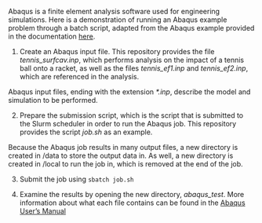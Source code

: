 

Abaqus is a finite element analysis software used for engineering simulations. Here is a demonstration of running an Abaqus example problem through a batch script, adapted from the Abaqus example provided in the documentation [here](http://ivt-abaqusdoc.ivt.ntnu.no:2080/v6.14/books/exa/default.htm?startat=ch01s01aex01.html). 

1. Create an Abaqus input file. This repository provides the file <i>tennis_surfcav.inp</i>, which performs analysis on the impact of a tennis ball onto a racket, as well as the files <i>tennis_ef1.inp</i> and <i>tennis_ef2.inp</i>, which are referenced in the analysis.

Abaqus input files, ending with the extension <i>*.inp</i>, describe the model and simulation to be performed.

2. Prepare the submission script, which is the script that is submitted to the Slurm scheduler in order to run the Abaqus job. This repository provides the script <i>job.sh</i> as an example.

Because the Abaqus job results in many output files, a new directory is created in /data to store the output data in. As well, a new directory is created in /local to run the job in, which is removed at the end of the job.

3. Submit the job using
        `sbatch job.sh`

4. Examine the results by opening the new directory, <i>abaqus_test</i>. More information about what each file contains can be found in the [Abaqus User’s Manual](https://www.sharcnet.ca/Software/Abaqus610/Documentation/docs/v6.10/books/usb/default.htm?startat=pt01ch03s06aus34.html)

